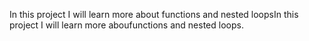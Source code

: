 In this project I will learn more about functions and nested loopsIn this project I will learn more aboufunctions and nested loops.